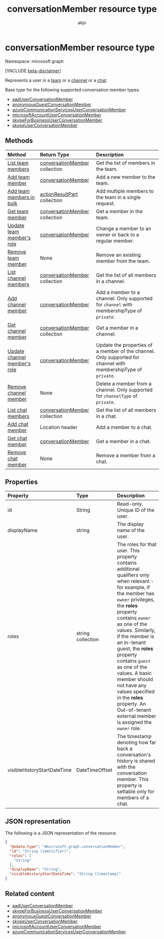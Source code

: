 ﻿---
title: "conversationMember resource type"
description: "Represents a user in a conversation."
ms.localizationpriority: medium
author: "akjo"
ms.subservice: "teams"
doc_type: resourcePageType
---

# conversationMember resource type

Namespace: microsoft.graph

[!INCLUDE [beta-disclaimer](../../includes/beta-disclaimer.md)]

Represents a user in a [team](team.md) or a [channel](channel.md) or a [chat](chat.md).

Base type for the following supported conversation member types:
- [aadUserConversationMember](aaduserconversationmember.md)
- [anonymousGuestConversationMember](anonymousguestconversationmember.md)
- [azureCommunicationServicesUserConversationMember](azurecommunicationservicesuserconversationmember.md)
- [microsoftAccountUserConversationMember](microsoftaccountuserconversationmember.md)
- [skypeForBusinessUserConversationMember](skypeforbusinessuserconversationmember.md)
- [skypeUserConversationMember](skypeuserconversationmember.md)

## Methods

| Method       | Return Type  |Description|
|:---------------|:--------|:----------|
|[List team members](../api/team-list-members.md)|[conversationMember](../resources/conversationmember.md) collection|Get the list of members in the team.|
|[Add team member](../api/team-post-members.md)|[conversationMember](../resources/conversationmember.md)|Add a new member to the team.|
|[Add team members in bulk](../api/conversationmembers-add.md)|[actionResultPart](../resources/actionresultpart.md) collection|Add multiple members to the team in a single request.|
|[Get team member](../api/team-get-members.md) | [conversationMember](conversationmember.md) collection | Get a member in the team.|
|[Update team member's role](../api/team-update-members.md)|[conversationMember](../resources/conversationmember.md)|Change a member to an owner or back to a regular member.|
|[Remove team member](../api/team-delete-members.md)|None|Remove an existing member from the team.|
|[List channel members](../api/channel-list-members.md) | [conversationMember](conversationmember.md) collection | Get the list of all members in a channel.|
|[Add channel member](../api/channel-post-members.md) | [conversationMember](conversationmember.md) | Add a member to a channel. Only supported for `channel` with membershipType of `private`.|
|[Get channel member](../api/channel-get-members.md) | [conversationMember](conversationmember.md) collection | Get a member in a channel.|
|[Update channel member's role](../api/channel-update-members.md) | [conversationMember](conversationmember.md) | Update the properties of a member of the channel. Only supported for channel with membershipType of `private`.|
|[Remove channel member](../api/channel-delete-members.md) | None | Delete a member from a channel. Only supported for `channelType` of `private`.|
|[List chat members](../api/chat-list-members.md) | [conversationMember](conversationmember.md) collection | Get the list of all members in a chat.|
|[Add chat member](../api/chat-post-members.md) | Location header | Add a member to a chat.| 
|[Get chat member](../api/chat-get-members.md) | [conversationMember](conversationmember.md) | Get a member in a chat.|
|[Remove chat member](../api/chat-delete-members.md) | None | Remove a member from a chat.| 

## Properties

| Property   | Type |Description|
|:---------------|:--------|:----------|
|id|String| Read-only. Unique ID of the user.|
|displayName| string | The display name of the user. |
|roles| string collection | The roles for that user. This property contains additional qualifiers only when relevant - for example, if the member has `owner` privileges, the **roles** property contains `owner` as one of the values. Similarly, if the member is an in-tenant guest, the **roles** property contains `guest` as one of the values. A basic member should not have any values specified in the **roles** property. An Out-of-tenant external member is assigned the `owner` role.|
|visibleHistoryStartDateTime| DateTimeOffset | The timestamp denoting how far back a conversation's history is shared with the conversation member. This property is settable only for members of a chat. |

## JSON representation

The following is a JSON representation of the resource.

<!-- {
  "blockType": "resource",
  "keyProperty": "id",
  "@odata.type": "microsoft.graph.conversationMember",
  "baseType": "microsoft.graph.entity",
  "openType": false
}
-->
``` json
{
  "@odata.type": "#microsoft.graph.conversationMember",
  "id": "String (identifier)",
  "roles": [
    "String"
  ],
  "displayName": "String",
  "visibleHistoryStartDateTime": "String (timestamp)"
}
```

## Related content

- [aadUserConversationMember](aaduserconversationmember.md)
- [skypeForBusinessUserConversationMember](skypeForBusinessUserConversationMember.md)
- [anonymousGuestConversationMember](anonymousGuestConversationMember.md)
- [skypeUserConversationMember](skypeUserConversationMember.md)
- [microsoftAccountUserConversationMember](microsoftAccountUserConversationMember.md)
- [azureCommunicationServicesUserConversationMember](azureCommunicationServicesUserConversationMember.md)

<!-- uuid: 16cd6b66-4b1a-43a1-adaf-3a886856ed98
2019-02-04 14:57:30 UTC -->
<!-- {
  "type": "#page.annotation",
  "description": "conversationMember resource",
  "keywords": "",
  "section": "documentation",
  "tocPath": ""
}-->


